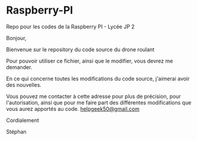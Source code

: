 # Raspberry-PI
Repo pour les codes de la Raspberry PI - Lycée JP 2

Bonjour,

Bienvenue sur le repository du code source du drone roulant 

Pour pouvoir utiliser ce fichier, ainsi que le modifier, vous devrez me demander.

En ce qui concerne toutes les modifications du code source, j'aimerai avoir des nouvelles.

Vous pouvez me contacter à cette adresse pour plus de précision, pour l'autorisation, ainsi que pour me faire part des différentes modifications que vous aurez apportés au code.
helpgeek50@gmail.com

Cordialement

Stéphan
